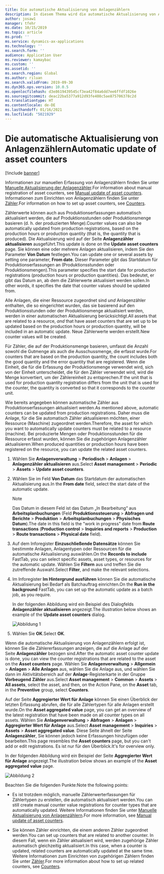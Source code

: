 ```yaml
---
title: Die automatische Aktualisierung von Anlagenzählern
description: In diesem Thema wird die automatische Aktualisierung von Anlagenzählern in Asset Management beschrieben.
author: josaw1
manager: tfehr
ms.date: 10/15/2019
ms.topic: article
ms.prod: ''
ms.service: dynamics-ax-applications
ms.technology: ''
ms.search.form: ''
audience: Application User
ms.reviewer: kamaybac
ms.custom: ''
ms.assetid: ''
ms.search.region: Global
ms.author: riluan
ms.search.validFrom: 2019-09-30
ms.dyn365.ops.version: 10.0.5
ms.openlocfilehash: d3e8619439545cf3ea42f84a6dd7ee6ffdf1026e
ms.sourcegitcommit: deac22ba5377a912d93fe408c5ae875706378c2d
ms.translationtype: HT
ms.contentlocale: de-DE
ms.lasthandoff: 01/16/2021
ms.locfileid: "5021929"
---
```

# <a name="automatic-update-of-asset-counters"></a><span data-ttu-id="a126e-103">Die automatische Aktualisierung von Anlagenzählern</span><span class="sxs-lookup"><span data-stu-id="a126e-103">Automatic update of asset counters</span></span>

[!include [banner](../../includes/banner.md)]

<span data-ttu-id="a126e-104">Informationen zur manuellen Erfassung von Anlagenzählern finden Sie unter [Manuelle Aktualisierung der Anlagenzähler](../work-orders/manual-update-of-asset-counters.md).</span><span class="sxs-lookup"><span data-stu-id="a126e-104">For information about manual registration of asset counters, see [Manual update of asset counters](../work-orders/manual-update-of-asset-counters.md).</span></span> <span data-ttu-id="a126e-105">Informationen zum Einrichten von Anlagenzählern finden Sie unter [Zähler](../setup-for-objects/counters.md).</span><span class="sxs-lookup"><span data-stu-id="a126e-105">For information on how to set up asset counters, see [Counters](../setup-for-objects/counters.md).</span></span>

<span data-ttu-id="a126e-106">Zählerwerte können auch aus Produktionserfassungen automatisch aktualisiert werden, die auf Produktionsstunden oder Produktionsmenge basieren (d. h. der produzierten Menge).</span><span class="sxs-lookup"><span data-stu-id="a126e-106">Counter values can also be automatically updated from production registrations, based on the production hours or production quantity (that is, the quantity that is produced).</span></span> <span data-ttu-id="a126e-107">Die Aktualisierung wird auf der Seite **Anlagenzähler aktualisieren** ausgeführt.</span><span class="sxs-lookup"><span data-stu-id="a126e-107">This update is done on the **Update asset counters** page.</span></span> <span data-ttu-id="a126e-108">Sie können eine oder mehrere Anlagen aktualisieren, indem Sie den Parameter **Von Datum** festlegen.</span><span class="sxs-lookup"><span data-stu-id="a126e-108">You can update one or several assets by setting one parameter, **From date**.</span></span> <span data-ttu-id="a126e-109">Dieser Parameter gibt das Startdatum für Produktionserfassungen an (Produktionsstunden oder Produktionsmengen).</span><span class="sxs-lookup"><span data-stu-id="a126e-109">This parameter specifies the start date for production registrations (production hours or production quantities).</span></span> <span data-ttu-id="a126e-110">Das bedeutet, er gibt das Datum an, ab dem die Zählerwerte aktualisiert werden sollen.</span><span class="sxs-lookup"><span data-stu-id="a126e-110">In other words, it specifies the date that counter values should be updated from.</span></span>

<span data-ttu-id="a126e-111">Alle Anlagen, die einer Ressource zugeordnet sind *und* Anlagenzähler enthalten, die so eingerichtet wurden, das sie basierend auf den Produktionsstunden oder der Produktionsmenge aktualisiert werden, werden in einer automatischen Aktualisierung berücksichtigt.</span><span class="sxs-lookup"><span data-stu-id="a126e-111">All assets that are related to a resource, *and* that have asset counters that are set up to be updated based on the production hours or production quantity, will be included in an automatic update.</span></span> <span data-ttu-id="a126e-112">Neue Zählerwerte werden erstellt.</span><span class="sxs-lookup"><span data-stu-id="a126e-112">New counter values will be created.</span></span>

<span data-ttu-id="a126e-113">Für Zähler, die auf der Produktionsmenge basieren, umfasst die Anzahl sowohl die Gutmenge als auch die Ausschussmenge, die erfasst wurde.</span><span class="sxs-lookup"><span data-stu-id="a126e-113">For counters that are based on the production quantity, the count includes both the good quantity and the error quantity that are registered.</span></span> <span data-ttu-id="a126e-114">Wenn die Einheit, die für die Erfassung der Produktionsmenge verwendet wird, sich von der Einheit unterscheidet, die für den Zähler verwendet wird, wird die Menge konvertiert, um der Zählereinheit zu entsprechen.</span><span class="sxs-lookup"><span data-stu-id="a126e-114">If the unit that is used for production quantity registration differs from the unit that is used for the counter, the quantity is converted so that it corresponds to the counter unit.</span></span>

<span data-ttu-id="a126e-115">Wie bereits angegeben können automatische Zähler aus Produktionserfassungen aktualisiert werden.</span><span class="sxs-lookup"><span data-stu-id="a126e-115">As mentioned above, automatic counters can be updated from production registrations.</span></span> <span data-ttu-id="a126e-116">Daher muss die Anlage, für die Sie automatisch Zähler aktualisieren möchten, einer Ressource (Maschine) zugeordnet werden.</span><span class="sxs-lookup"><span data-stu-id="a126e-116">Therefore, the asset for which you want to automatically update counters must be related to a resource (machine).</span></span> <span data-ttu-id="a126e-117">Bei produzierte Mengen oder Produktionsstunden für die Ressource erfasst wurden, können Sie die zugehörigen Anlagenzähler aktualisieren.</span><span class="sxs-lookup"><span data-stu-id="a126e-117">When produced quantities or production hours have been registered on the resource, you can update the related asset counters.</span></span>

1. <span data-ttu-id="a126e-118">Wählen Sie **Anlagenverwaltung** > **Periodisch** > **Anlagen** > **Anlagenzähler aktualisieren** aus.</span><span class="sxs-lookup"><span data-stu-id="a126e-118">Select **Asset management** > **Periodic** > **Assets** > **Update asset counters**.</span></span>

2. <span data-ttu-id="a126e-119">Wählen Sie im Feld **Von Datum** das Startdatum der automatischen Aktualisierung aus.</span><span class="sxs-lookup"><span data-stu-id="a126e-119">In the **From date** field, select the start date of the automatic update.</span></span>

    >[!NOTE]
    ><span data-ttu-id="a126e-120">Das Datum in diesem Feld ist das Datum „In Bearbeitung“ aus **Arbeitsplanbuchungen** (Feld **Produktionssteuerung** > **Abfragen und Berichte** > **Produktion** > **Arbeitsplanbuchungen** > **Physisches Datum**).</span><span class="sxs-lookup"><span data-stu-id="a126e-120">The date in this field is the "work in progress" date from **Route transactions** (**Production control** > **Inquiries and reports** > **Production** > **Route transactions** > **Physical date** field).</span></span>

3. <span data-ttu-id="a126e-121">Auf dem Inforegister **Einzuschließende Datensätze** können Sie bestimmte Anlagen, Anlagentypen oder Ressourcen für die automatische Aktualisierung auswählen.</span><span class="sxs-lookup"><span data-stu-id="a126e-121">On the **Records to include** FastTab, you can select specific assets, asset types, or resources for the automatic update.</span></span> <span data-ttu-id="a126e-122">Wählen Sie **Filtern** aus und treffen Sie die zutreffende Auswahl.</span><span class="sxs-lookup"><span data-stu-id="a126e-122">Select **Filter**, and make the relevant selections.</span></span>

4. <span data-ttu-id="a126e-123">Im Inforegister **Im Hintergrund ausführen** können Sie die automatische Aktualisierung bei Bedarf als Batchauftrag einrichten.</span><span class="sxs-lookup"><span data-stu-id="a126e-123">On the **Run in the background** FastTab, you can set up the automatic update as a batch job, as you require.</span></span>

    <span data-ttu-id="a126e-124">In der folgenden Abbildung wird ein Beispiel des Dialogfelds **Anlagenzähler aktualisieren** angezeigt.</span><span class="sxs-lookup"><span data-stu-id="a126e-124">The illustration below shows an example of the **Update asset counters** dialog.</span></span>

    ![Abbildung 1](media/12-work-orders.png)

5. <span data-ttu-id="a126e-126">Wählen Sie **OK**.</span><span class="sxs-lookup"><span data-stu-id="a126e-126">Select **OK**.</span></span> 

<span data-ttu-id="a126e-127">Wenn die automatische Aktualisierung von Anlagenzählern erfolgt ist, können Sie die Zählererfassungen anzeigen, die auf die Anlage auf der Seite **Anlagenzähler** bezogen sind.</span><span class="sxs-lookup"><span data-stu-id="a126e-127">After the automatic asset counter update is done, you can view the counter registrations that are related to the asset on the **Asset counters** page.</span></span> <span data-ttu-id="a126e-128">Wählen Sie **Anlagenverwaltung** > **Allgemein** > **Anlagen** > **Alle Anlagen** aus, wählen Sie die Anlage aus, und wählen Sie dann im Aktivitätsbereich auf der **Anlage**-Registerkarte in der Gruppe **Vorbeugend** **Zähler** aus.</span><span class="sxs-lookup"><span data-stu-id="a126e-128">Select **Asset management** > **Common** > **Assets** > **All assets**, select the asset, and then, on the Action Pane, on the **Asset** tab, in the **Preventive** group, select **Counters**.</span></span>

<span data-ttu-id="a126e-129">Auf der Seite **Aggregierter Wert für Anlage** können Sie einen Überblick der letzten Erfassung abrufen, die für alle Zählertypen für alle Anlagen erstellt wurde.</span><span class="sxs-lookup"><span data-stu-id="a126e-129">On the **Asset aggregated value** page, you can get an overview of the latest registration that have been made on all counter types on all assets.</span></span> <span data-ttu-id="a126e-130">Wählen Sie **Anlagenverwaltung** > **Abfragen** > **Anlagen** > **Aggregierter Wert für Anlage** aus.</span><span class="sxs-lookup"><span data-stu-id="a126e-130">Select **Asset management** > **Inquiries** > **Assets** > **Asset aggregated value**.</span></span> <span data-ttu-id="a126e-131">Diese Seite ähnelt der Seite **Anlagenzähler**, Sie können jedoch keine Erfassungen hinzufügen oder bearbeiten.</span><span class="sxs-lookup"><span data-stu-id="a126e-131">This page resembles the **Asset counters** page, but you can't add or edit registrations.</span></span> <span data-ttu-id="a126e-132">Es ist nur für den Überblick.</span><span class="sxs-lookup"><span data-stu-id="a126e-132">It's for overview only.</span></span>

<span data-ttu-id="a126e-133">In der folgenden Abbildung wird ein Beispiel der Seite **Aggregierter Wert für Anlage** angezeigt.</span><span class="sxs-lookup"><span data-stu-id="a126e-133">The illustration below shows an example of the **Asset aggregated value** page.</span></span>

![Abbildung 2](media/13-work-orders.png)

<span data-ttu-id="a126e-135">Beachten Sie die folgenden Punkte:</span><span class="sxs-lookup"><span data-stu-id="a126e-135">Note the following points:</span></span>

- <span data-ttu-id="a126e-136">Es ist trotzdem möglich, manuelle Zählerwerterfassungen für Zählertypen zu erstellen, die automatisch aktualisiert werden.</span><span class="sxs-lookup"><span data-stu-id="a126e-136">You can still create manual counter value registrations for counter types that are automatically updated.</span></span> <span data-ttu-id="a126e-137">Weitere Informationen finden Sie unter [Manuelle Aktualisierung von Anlagenzählern](../work-orders/manual-update-of-asset-counters.md).</span><span class="sxs-lookup"><span data-stu-id="a126e-137">For more information, see [Manual update of asset counters](../work-orders/manual-update-of-asset-counters.md).</span></span>

- <span data-ttu-id="a126e-138">Sie können Zähler einrichten, die einem anderen Zähler zugeordnet werden.</span><span class="sxs-lookup"><span data-stu-id="a126e-138">You can set up counters that are related to another counter.</span></span> <span data-ttu-id="a126e-139">In diesem Fall, wenn ein Zähler aktualisiert wird, werden zugehörige Zähler automatisch gleichzeitig aktualisiert.</span><span class="sxs-lookup"><span data-stu-id="a126e-139">In this case, when a counter is updated, related counters are automatically updated at the same time.</span></span> <span data-ttu-id="a126e-140">Weitere Informationen zum Einrichten von zugehörigen Zählern finden Sie unter [Zähler](../setup-for-objects/counters.md).</span><span class="sxs-lookup"><span data-stu-id="a126e-140">For more information about how to set up related counters, see [Counters](../setup-for-objects/counters.md).</span></span>

